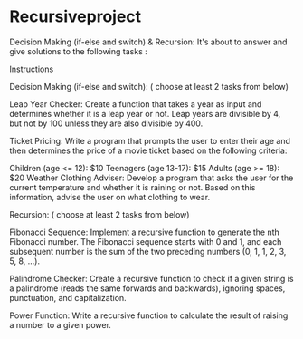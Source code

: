 # Recursiveproject


Decision Making (if-else and switch) & Recursion:  It's about to answer and give solutions to the following tasks :


Instructions

Decision Making (if-else and switch): ( choose at least 2 tasks from below)

Leap Year Checker: Create a function that takes a year as input and determines whether it is a leap year or not. Leap years are divisible by 4, but not by 100 unless they are also divisible by 400.

Ticket Pricing: Write a program that prompts the user to enter their age and then determines the price of a movie ticket based on the following criteria:

Children (age <= 12): $10
Teenagers (age 13-17): $15
Adults (age >= 18): $20
Weather Clothing Adviser: Develop a program that asks the user for the current temperature and whether it is raining or not. Based on this information, advise the user on what clothing to wear.

Recursion: ( choose at least 2 tasks from below)

Fibonacci Sequence: Implement a recursive function to generate the nth Fibonacci number. The Fibonacci sequence starts with 0 and 1, and each subsequent number is the sum of the two preceding numbers (0, 1, 1, 2, 3, 5, 8, ...).

Palindrome Checker: Create a recursive function to check if a given string is a palindrome (reads the same forwards and backwards), ignoring spaces, punctuation, and capitalization.

Power Function: Write a recursive function to calculate the result of raising a number to a given power.